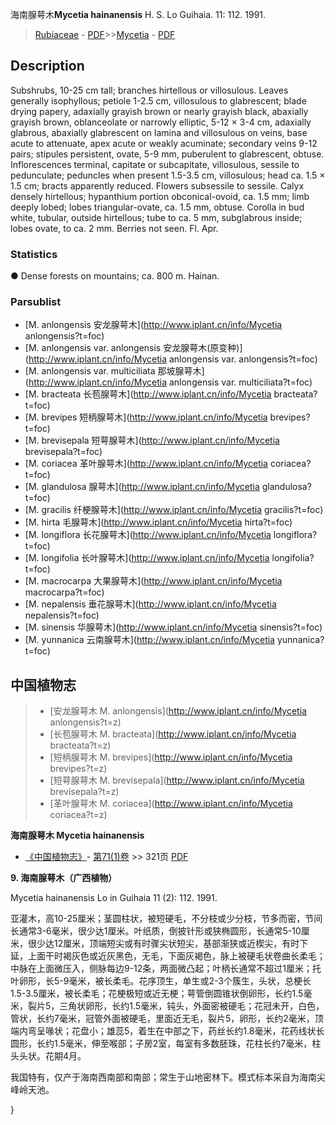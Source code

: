 海南腺萼木**Mycetia hainanensis** H. S. Lo Guihaia. 11: 112. 1991.

> [Rubiaceae](http://www.iplant.cn/info/Rubiaceae?t=foc) - [PDF](http://www.iplant.cn/foc/pdf/Rubiaceae.pdf)>>[Mycetia](http://www.iplant.cn/info/Mycetia?t=foc) - [PDF](http://www.iplant.cn/foc/pdf/Mycetia.pdf)

## Description

Subshrubs, 10-25 cm tall; branches hirtellous or villosulous. Leaves generally isophyllous; petiole 1-2.5 cm, villosulous to glabrescent; blade drying papery, adaxially grayish brown or nearly grayish black, abaxially grayish brown, oblanceolate or narrowly elliptic, 5-12 × 3-4 cm, adaxially glabrous, abaxially glabrescent on lamina and villosulous on veins, base acute to attenuate, apex acute or weakly acuminate; secondary veins 9-12 pairs; stipules persistent, ovate, 5-9 mm, puberulent to glabrescent, obtuse. Inflorescences terminal, capitate or subcapitate, villosulous, sessile to pedunculate; peduncles when present 1.5-3.5 cm, villosulous; head ca. 1.5 × 1.5 cm; bracts apparently reduced. Flowers subsessile to sessile. Calyx densely hirtellous; hypanthium portion obconical-ovoid, ca. 1.5 mm; limb deeply lobed; lobes triangular-ovate, ca. 1.5 mm, obtuse. Corolla in bud white, tubular, outside hirtellous; tube to ca. 5 mm, subglabrous inside; lobes ovate, to ca. 2 mm. Berries not seen. Fl. Apr.

### Statistics
● Dense forests on mountains; ca. 800 m. Hainan.

### Parsublist

* [M.  anlongensis  安龙腺萼木](http://www.iplant.cn/info/Mycetia anlongensis?t=foc)
* [M.  anlongensis var. anlongensis  安龙腺萼木(原变种)](http://www.iplant.cn/info/Mycetia anlongensis var. anlongensis?t=foc)
* [M.  anlongensis var. multiciliata  那坡腺萼木](http://www.iplant.cn/info/Mycetia anlongensis var. multiciliata?t=foc)
* [M.  bracteata  长苞腺萼木](http://www.iplant.cn/info/Mycetia bracteata?t=foc)
* [M.  brevipes  短柄腺萼木](http://www.iplant.cn/info/Mycetia brevipes?t=foc)
* [M.  brevisepala  短萼腺萼木](http://www.iplant.cn/info/Mycetia brevisepala?t=foc)
* [M.  coriacea  革叶腺萼木](http://www.iplant.cn/info/Mycetia coriacea?t=foc)
* [M.  glandulosa  腺萼木](http://www.iplant.cn/info/Mycetia glandulosa?t=foc)
* [M.  gracilis  纤梗腺萼木](http://www.iplant.cn/info/Mycetia gracilis?t=foc)
* [M.  hirta  毛腺萼木](http://www.iplant.cn/info/Mycetia hirta?t=foc)
* [M.  longiflora  长花腺萼木](http://www.iplant.cn/info/Mycetia longiflora?t=foc)
* [M.  longifolia  长叶腺萼木](http://www.iplant.cn/info/Mycetia longifolia?t=foc)
* [M.  macrocarpa  大果腺萼木](http://www.iplant.cn/info/Mycetia macrocarpa?t=foc)
* [M.  nepalensis  垂花腺萼木](http://www.iplant.cn/info/Mycetia nepalensis?t=foc)
* [M.  sinensis  华腺萼木](http://www.iplant.cn/info/Mycetia sinensis?t=foc)
* [M.  yunnanica  云南腺萼木](http://www.iplant.cn/info/Mycetia yunnanica?t=foc)

## 中国植物志

> * [安龙腺萼木  M.  anlongensis](http://www.iplant.cn/info/Mycetia anlongensis?t=z)
> * [长苞腺萼木  M.  bracteata](http://www.iplant.cn/info/Mycetia bracteata?t=z)
> * [短柄腺萼木  M.  brevipes](http://www.iplant.cn/info/Mycetia brevipes?t=z)
> * [短萼腺萼木  M.  brevisepala](http://www.iplant.cn/info/Mycetia brevisepala?t=z)
> * [革叶腺萼木  M.  coriacea](http://www.iplant.cn/info/Mycetia coriacea?t=z)

**海南腺萼木 Mycetia hainanensis**

* [《中国植物志》](http://www.iplant.cn/frps)- [第71(1)卷](http://www.iplant.cn/frps/vol/71(1)) >> 321页 [PDF](http://www.iplant.cn/frps/pdf/71(1)/321.PDF)

**9. 海南腺萼木（广西植物）**

Mycetia hainanensis Lo in Guihaia 11 (2): 112. 1991.

亚灌木，高10-25厘米；茎圆柱状，被短硬毛，不分枝或少分枝，节多而密，节间长通常3-6毫米，很少达1厘米。叶纸质，倒披针形或狭椭圆形，长通常5-10厘米，很少达12厘米，顶端短尖或有时骤尖状短尖，基部渐狭或近楔尖，有时下延，上面干时褐灰色或近灰黑色，无毛，下面灰褐色，脉上被硬毛状卷曲长柔毛；中脉在上面微压入，侧脉每边9-12条，两面微凸起；叶柄长通常不超过1厘米；托叶卵形，长5-9毫米，被长柔毛。花序顶生，单生或2-3个簇生，头状，总梗长1.5-3.5厘米，被长柔毛；花梗极短或近无梗；萼管倒圆锥状倒卵形，长约1.5毫米，裂片5，三角状卵形，长约1.5毫米，钝头，外面密被硬毛；花冠未开，白色，管状，长约7毫米，冠管外面被硬毛，里面近无毛，裂片5，卵形，长约2毫米，顶端内弯呈喙状；花盘小；雄蕊5，着生在中部之下，药丝长约1.8毫米，花药线状长圆形，长约1.5毫米，伸至喉部；子房2室，每室有多数胚珠，花柱长约7毫米，柱头头状。花期4月。

我国特有，仅产于海南西南部和南部；常生于山地密林下。模式标本采自为海南尖峰岭天池。

}